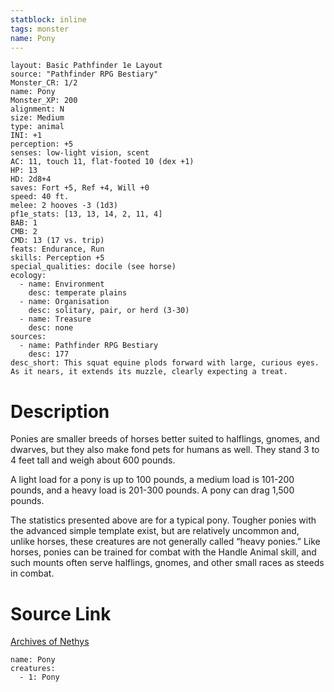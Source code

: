 ```yaml
---
statblock: inline
tags: monster
name: Pony
---
```

```statblock
layout: Basic Pathfinder 1e Layout
source: "Pathfinder RPG Bestiary"
Monster_CR: 1/2
name: Pony
Monster_XP: 200
alignment: N
size: Medium
type: animal
INI: +1
perception: +5
senses: low-light vision, scent
AC: 11, touch 11, flat-footed 10 (dex +1)
HP: 13
HD: 2d8+4
saves: Fort +5, Ref +4, Will +0
speed: 40 ft.
melee: 2 hooves -3 (1d3)
pf1e_stats: [13, 13, 14, 2, 11, 4]
BAB: 1
CMB: 2
CMD: 13 (17 vs. trip)
feats: Endurance, Run
skills: Perception +5
special_qualities: docile (see horse)
ecology:
  - name: Environment
    desc: temperate plains
  - name: Organisation
    desc: solitary, pair, or herd (3-30)
  - name: Treasure
    desc: none
sources:
  - name: Pathfinder RPG Bestiary
    desc: 177
desc_short: This squat equine plods forward with large, curious eyes. As it nears, it extends its muzzle, clearly expecting a treat.
```
# Description
Ponies are smaller breeds of horses better suited to halflings, gnomes, and dwarves, but they also make fond pets for humans as well. They stand 3 to 4 feet tall and weigh about 600 pounds.

A light load for a pony is up to 100 pounds, a medium load is 101-200 pounds, and a heavy load is 201-300 pounds. A pony can drag 1,500 pounds.

The statistics presented above are for a typical pony. Tougher ponies with the advanced simple template exist, but are relatively uncommon and, unlike horses, these creatures are not generally called “heavy ponies.” Like horses, ponies can be trained for combat with the Handle Animal skill, and such mounts often serve halflings, gnomes, and other small races as steeds in combat.
# Source Link
[Archives of Nethys](https://aonprd.com/MonsterDisplay.aspx?ItemName=Pony)
```encounter-table
name: Pony
creatures:
  - 1: Pony
```
